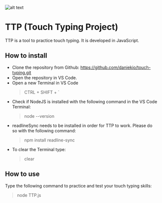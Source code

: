 ![alt text](https://images.pexels.com/photos/3808904/pexels-photo-3808904.jpeg?auto=compress&cs=tinysrgb&w=1260&h=750&dpr=1)
# TTP (Touch Typing Project)

TTP is a tool to practice touch typing. It is developed in JavaScript.

## How to install

-   Clone the repository from Github: https://github.com/daniekio/touch-typing.git
-   Open the repository in VS Code.
-   Open a new Terminal in VS Code
    > CTRL + SHIFT + `
-   Check if NodeJS is installed with the following command in the VS Code Terminal:
    > node --version
-   readlineSync needs to be installed in order for TTP to work. Please do so with the following command:
    > npm install readline-sync
-   To clear the Terminal type:
    > clear

## How to use

Type the following command to practice and test your touch typing skills:

> node TTP.js